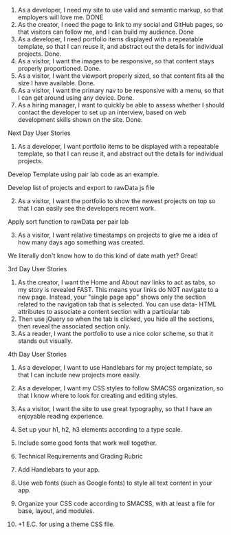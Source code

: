 1. As a developer, I need my site to use valid and semantic markup, so that employers will love me. DONE
2. As the creator, I need the page to link to my social and GitHub pages, so that visitors can follow me, and I can build my audience. Done
3. As a developer, I need portfolio items displayed with a repeatable template, so that I can reuse it, and abstract out the details for individual projects. Done.
4. As a visitor, I want the images to be responsive, so that content stays properly proportioned. Done.
5. As a visitor, I want the viewport properly sized, so that content fits all the size I have available. Done.
6. As a visitor, I want the primary nav to be responsive with a menu, so that I can get around using any device. Done.
7. As a hiring manager, I want to quickly be able to assess whether I should contact the developer to set up an interview, based on web development skills shown on the site. Done.

Next Day User Stories
1. As a developer, I want portfolio items to be displayed with a repeatable template, so that I can reuse it, and abstract out the details for individual projects.

Develop Template using pair lab code as an example.

Develop list of projects and export to rawData js file


2. As a visitor, I want the portfolio to show the newest projects on top so that I can easily see the developers recent work.

Apply sort function to rawData per pair lab

3. As a visitor, I want relative timestamps on projects to give me a idea of how many days ago something was created.

We literally don't know how to do this kind of date math yet? Great!

3rd Day User Stories

1. As the creator, I want the Home and About nav links to act as tabs, so my story is revealed FAST.
This means your links do NOT navigate to a new page.
Instead, your "single page app" shows only the section related to the navigation tab that is selected.
You can use data- HTML attributes to associate a content section with a particular tab
2. Then use jQuery so when the tab is clicked, you hide all the sections, then reveal the associated section only.
3. As a reader, I want the portfolio to use a nice color scheme, so that it stands out visually.

4th Day User Stories

1. As a developer, I want to use Handlebars for my project template, so that I can include new projects more easily.
2. As a developer, I want my CSS styles to follow SMACSS organization, so that I know where to look for creating and editing styles.
3. As a visitor, I want the site to use great typography, so that I have an enjoyable reading experience.
4. Set up your h1, h2, h3 elements according to a type scale.
5. Include some good fonts that work well together.
6. Technical Requirements and Grading Rubric

7. Add Handlebars to your app.
8. Use web fonts (such as Google fonts) to style all text content in your app.
9. Organize your CSS code according to SMACSS, with at least a file for base, layout, and modules.
10. +1 E.C. for using a theme CSS file.
